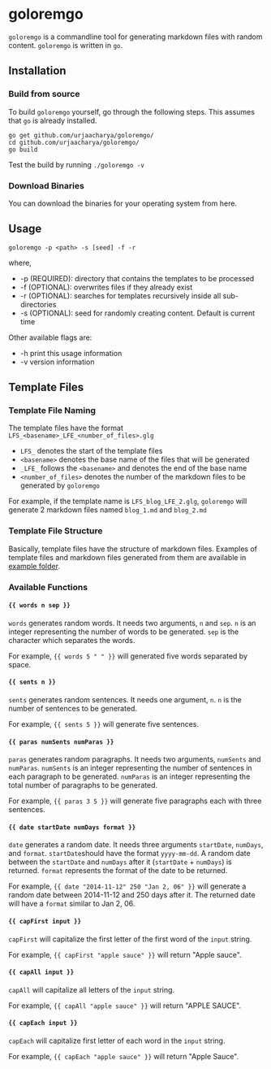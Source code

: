 # goloremgo

`goloremgo` is a commandline tool for generating markdown files with random content. `goloremgo` is written in `go`.

## Installation

### Build from source

To build `goloremgo` yourself, go through the following steps. This assumes that `go` is already installed.

```
go get github.com/urjaacharya/goloremgo/
cd github.com/urjaacharya/goloremgo/
go build
```

Test the build by running `./goloremgo -v`

### Download Binaries

You can download the binaries for your operating system from here.

## Usage

```
goloremgo -p <path> -s [seed] -f -r
```

where,

- -p (REQUIRED): directory that contains the templates to be processed
- -f (OPTIONAL): overwrites files if they already exist
- -r (OPTIONAL): searches for templates recursively inside all sub-directories
- -s (OPTIONAL): seed for randomly creating content. Default is current time

Other available flags are:

- -h  print this usage information
- -v  version information

## Template Files

### Template File Naming

The template files have the format `LFS_<basename>_LFE_<number_of_files>.glg`

- `LFS_` denotes the start of the template files
- `<basename>` denotes the base name of the files that will be generated
- `_LFE_` follows the `<basename>` and denotes the end of the base name
- `<number_of_files>` denotes the number of the markdown files to be generated by `goloremgo`

For example, if the template name is `LFS_blog_LFE_2.glg`, `goloremgo` will generate 2 markdown files named `blog_1.md` and `blog_2.md`

### Template File Structure

Basically, template files have the structure of markdown files. Examples of template files and markdown files generated from them are available in [example folder](https://github.com/urjaacharya/goloremgo/tree/master/example).

### Available Functions

#### `{{ words n sep }}`

`words` generates random words. It needs two arguments, `n` and `sep`. `n` is an integer representing the number of words to be generated. `sep` is the character which separates the words.

For example, `{{ words 5 " " }}` will generated five words separated by space.

#### `{{ sents n }}`

`sents` generates random sentences. It needs one argument, `n`. `n` is the number of sentences to be generated.

For example, `{{ sents 5 }}` will generate five sentences.

#### `{{ paras numSents numParas }}`

`paras` generates random paragraphs. It needs two arguments, `numSents` and `numParas`. `numSents` is an integer representing the number of sentences in each paragraph to be generated. `numParas` is an integer representing the total number of paragraphs to be generated. 

For example, `{{ paras 3 5 }}` will generate five paragraphs each with three sentences.

#### `{{ date startDate numDays format }}`

`date` generates a random date. It needs three arguments `startDate`, `numDays`, and `format`. `startDate`should have the format `yyyy-mm-dd`. A random date between the `startDate` and `numDays` after it (`startDate` + `numDays`) is returned. `format` represents the format of the date to be returned.

For example, `{{ date "2014-11-12" 250 "Jan 2, 06" }}` will generate a random date between 2014-11-12 and 250 days after it. The returned date will have a `format` similar to Jan 2, 06.

#### `{{ capFirst input }}`

`capFirst` will capitalize the first letter of the first word of the `input` string. 

For example, `{{ capFirst "apple sauce" }}` will return "Apple sauce".

#### `{{ capAll input }}`

`capAll` will capitalize all letters of the `input` string. 

For example, `{{ capAll "apple sauce" }}` will return "APPLE SAUCE".

#### `{{ capEach input }}`

`capEach` will capitalize first letter of each word in the `input` string. 

For example, `{{ capEach "apple sauce" }}` will return "Apple Sauce".

